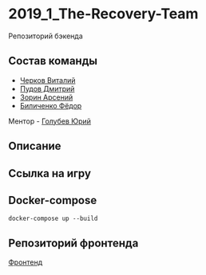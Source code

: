 # 2019_1_The-Recovery-Team

Репозиторий бэкенда

## Состав команды

- [Черков Виталий](github.com/VitalyCherkov)
- [Пудов Дмитрий](https://github.com/DPudov)
- [Зорин Арсений](https://github.com/ZorinArsenij)
- [Биличенко Фёдор](https://github.com/FedorBilichenko)

Ментор - [Голубев Юрий](https://github.com/Ansile)

## Описание

## Ссылка на игру

## Docker-compose

`docker-compose up --build`

## Репозиторий фронтенда
 
[Фронтенд](https://github.com/go-park-mail-ru/2019_1_The-Recovery-Team)

